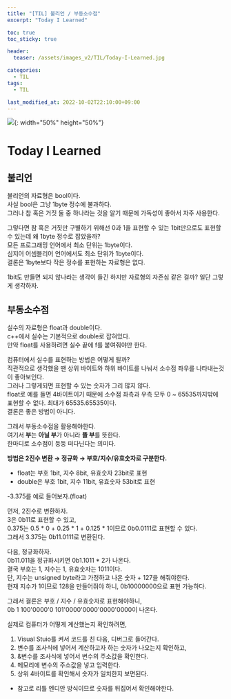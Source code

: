 ```yaml
---
title: "[TIL] 불리언 / 부동소수점"
excerpt: "Today I Learned"

toc: true
toc_sticky: true

header:
  teaser: /assets/images_v2/TIL/Today-I-Learned.jpg

categories:
  - TIL
tags:
  - TIL

last_modified_at: 2022-10-02T22:10:00+09:00
---
```

![](https://eliotjang.github.io/assets/images_v2/TIL/Today-I-Learned.jpg){: width="50%" height="50%"}

# Today I Learned

## 불리언  

불리언의 자료형은 bool이다.  
사실 bool은 그냥 1byte 정수에 불과하다.  
그러나 참 혹은 거짓 둘 중 하나라는 것을 알기 때문에 가독성이 좋아서 자주 사용한다.  

그렇다면 참 혹은 거짓만 구별하기 위해선 0과 1을 표현할 수 있는 1bit만으로도 표현할 수 있는데 왜 1byte 정수로 잡았을까?  
모든 프로그래밍 언어에서 최소 단위는 1byte이다.  
심지어 어셈블리어 언어에서도 최소 단위가 1byte이다.  
결론은 1byte보다 작은 정수를 표현하는 자료형은 없다.  

1bit도 만들면 되지 않나라는 생각이 들긴 하지만 자료형의 자존심 같은 걸까? 일단 그렇게 생각하자.  

## 부동소수점  

실수의 자료형은 float과 double이다.  
c++에서 실수는 기본적으로 double로 잡혀있다.  
만약 float를 사용하려면 실수 끝에 f를 붙여줘야만 한다.  

컴퓨터에서 실수를 표현하는 방법은 어떻게 될까?  
직관적으로 생각했을 땐 상위 바이트와 하위 바이트를 나눠서 소수점 좌우를 나타내는것이 좋아보인다.  
그러나 그렇게되면 표현할 수 있는 숫자가 그리 많지 않다.  
float로 예를 들면 4바이트이기 때문에 소수점 좌측과 우측 모두 0 ~ 65535까지밖에 표현할 수 없다.
최대가 65535.65535이다.  
결론은 좋은 방법이 아니다.  

그래서 부동소수점을 활용해야한다.  
여기서 **부**는 **아닐 부**가 아니라 **뜰 부**를 뜻한다.  
한마디로 소수점이 둥둥 떠다닌다는 의미다.  

**방법은 2진수 변환 → 정규화 → 부호/지수/유효숫자로 구분한다.**  

- float는 부호 1bit, 지수 8bit, 유효숫자 23bit로 표현
- double은 부호 1bit, 지수 11bit, 유효숫자 53bit로 표현  

-3.375를 예로 들어보자.(float)  

먼저, 2진수로 변환하자.  
3은 0b11로 표현할 수 있고,  
0.375는 0.5 * 0 + 0.25 * 1 + 0.125 * 1이므로 0b0.0111로 표현할 수 있다.  
그래서 3.375는 0b11.0111로 변환된다.  

다음, 정규화하자.  
0b11.011을 정규화시키면 0b1.1011 * 2가 나온다.  
결국 부호는 1, 지수는 1, 유효숫자는 1011이다.  
단, 지수는 unsigned byte라고 가정하고 나온 숫자 + 127을 해줘야한다.  
현재 지수가 1이므로 128을 만들어줘야 하니, 0b10000000으로 표현 가능하다.  

그래서 결론은 부호 / 지수 / 유효숫자로 표현해야하니,  
0b 1 100'0000'0 101'0000'0000'0000'0000이 나온다.  

실제로 컴퓨터가 어떻게 계산했는지 확인하려면,  
1. Visual Stuio를 켜서 코드를 친 다음, 디버그로 들어간다.  
2. 변수를 조사식에 넣어서 계산하고자 하는 숫자가 나오는지 확인하고,  
3. &변수를 조사식에 넣어서 변수의 주소값을 확인한다.  
4. 메모리에 변수의 주소값을 넣고 입력한다.  
5. 상위 4바이트를 확인해서 숫자가 일치한지 보면된다.  
  - 참고로 리틀 엔디안 방식이므로 숫자를 뒤집어서 확인해야한다.  
